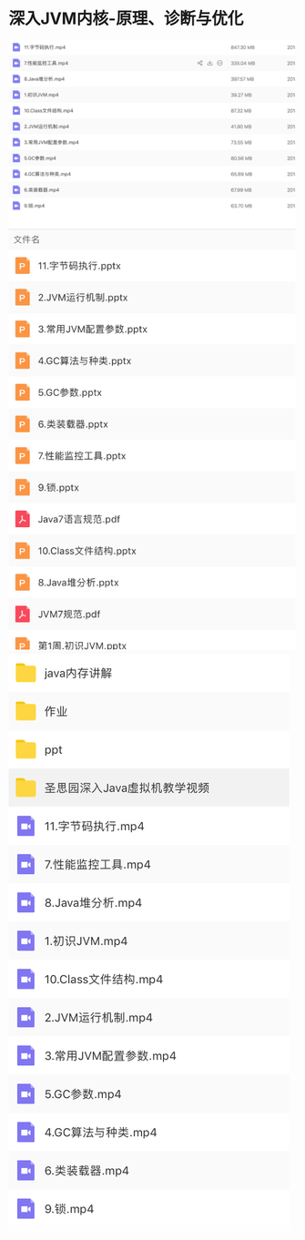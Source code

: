 # 深入JVM内核-原理、诊断与优化

![image](https://github.com/1244610964/netty/blob/master/a1QQ20181010-143452%402x.png)
![image](https://github.com/1244610964/netty/blob/master/DX-20181010%402x.png)
![image](https://github.com/1244610964/netty/blob/master/ddd.png)
